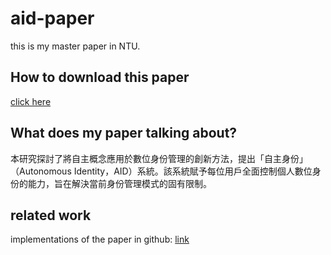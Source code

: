 # aid-paper

this is my master paper in NTU.

## How to download this paper

[click here](https://leon123858.github.io/aid-paper/)

## What does my paper talking about?

本研究探討了將自主概念應用於數位身份管理的創新方法，提出「自主身份」（Autonomous Identity，AID）系統。該系統賦予每位用戶全面控制個人數位身份的能力，旨在解決當前身份管理模式的固有限制。

## related work

implementations of the paper in github: [link](https://github.com/leon123858/aid)
